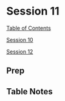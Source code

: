 # Session 11

[Table of Contents](../README.md)

[Session 10](session10.md)

[Session 12](session12.md)

## Prep



## Table Notes



